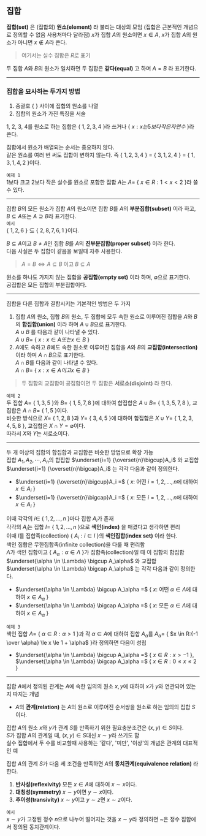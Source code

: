 집합
----
**집합(set)** 은 (집합의) **원소(element)** 라 불리는 대상의 모임 (집합은 근본적인 개념으로 정의할 수 없음 사용처마다 달라짐)
$x$가 집합 $A$의 원소이면 $x \in A$, $x$가 집합 $A$의 원소가 아니면 $x \notin A$라 쓴다.
> 여기서는 실수 집합은 $R$로 표기  

두 집합 $A$와 $B$의 원소가 일치하면 두 집합은 **같다(equal)** 고 하며 $A = B$ 라 표기한다.  
***
### 집합을 묘사하는 두가지 방법  
1. 중괄호 { } 사이에 집합의 원소를 나열
2. 집합의 원소가 가진 특징을 서술

1, 2, 3, 4를 원소로 하는 집합은 \{ $1, 2, 3, 4$ \}라 쓰거나 \{ $x:x는 5보다 작은 자연수$ \}라 쓴다.  

집합에서 원소가 배열되는 순서는 중요하지 않다.  
같은 원소를 여러 번 써도 집합이 변하지 않는다. 즉 \{ $1, 2, 3, 4$ \} $=$ \{ $3, 1, 2, 4$ \} $=$ \{ $1, 3, 1, 4, 2$ \}이다.  

`예제 1`  
1보다 크고 2보다 작은 실수를 원소로 포함한 집합 $A$는 $A =$ \{ $x\in R:1 < x < 2$ \}라 쓸 수 있다.  
***
집합 $B$의 모든 원소가 집합 $A$의 원소이면 집합 $B$를 $A$의 **부분집합(subset)** 이라 하고,  
$B \subseteq A$또는 $A \supseteq B$라 표기한다.  
`예시`  
\{ $1, 2, 6$ \} $\subseteq$ \{ $2, 8, 7, 6, 1$ \}이다.  

$B \subseteq A$이고 $B \neq A$인 집합 $B$를 $A$의 **진부분집합(proper subset)** 이라 한다.  
다음 사실은 두 집합이 같음을 보일때 자주 사용한다.
> $A = B \Leftrightarrow A \subseteq B$ 이고 $B \subseteq A$  

원소를 하나도 가지지 않는 집합을 **공집합(empty set)** 이라 하며, $\emptyset$으로 표기한다.  
공집합은 모든 집합의 부분집합이다.  
***
집합을 다른 집합과 결합시키는 기본적인 방법은 두 가지
1. 집합 $A$의 원소, 집합 $B$의 원소, 두 집합에 모두 속한 원소로 이루어진 집합을 $A$와 $B$의 **합집합(union)** 이라 하며 $A \cup B$으로 표기한다.  
   $A \cup B$ 를 다음과 같이 나타낼 수 있다.  
   $A \cup B =$ \{ $x:x\in A 또는 x \in B$ \}
2. $A$에도 속하고 $B$에도 속한 원소로 이루어진 집합을 $A$와 $B$의 **교집합(intersection)** 이라 하며 $A \cap B$으로 표기한다.  
   $A \cap B$를 다음과 같이 나타낼 수 있다.  
   $A \cap B =$ \{ $x:x \in A 이고 x \in B$ \}
> 두 집합의 교집합이 공집합이면 두 집합은 **서로소(disjoint)** 라 한다.  

`예제 2`  
두 집합 $A =$ \{ $1, 3, 5$ \}와 $B =$ \{ $1, 5, 7, 8$ \}에 대하여 합집합은 $A \cup B =$ \{ $1, 3, 5, 7, 8$ \}, 교집합은 $A \cap B =$ \{ $1, 5$ \}이다.  
비슷한 방식으로 $X =$ \{ $1, 2, 8$ \}과 $Y =$ \{ $3, 4, 5$ \}에 대하여 합집합은 $X \cup Y =$ \{ $1, 2, 3, 4, 5, 8$ \}, 교집합은 $X \cap Y = \emptyset$이다.  
따라서 $X$와 $Y$는 서로소이다.
***
두 개 이상의 집합의 합집합과 교집합은 비슷한 방법으로 확장 가능  
집합 $A_1, A_2,\cdots,A_n$의 합집합 $\underset{i=1} {\overset{n}\bigcup}A_i$ 와 교집합 $\underset{i=1} {\overset{n}\bigcap}A_i$ 는 각각 다음과 같이 정의한다.  
* $\underset{i=1} {\overset{n}\bigcup}A_i =$ \{ $x:$ 어떤 $i = 1,2,\ldots,n$에 대하여 $x \in A_i$ \}
* $\underset{i=1} {\overset{n}\bigcap}A_i =$ \{ $x:$ 모든 $i = 1,2,\ldots,n$에 대하여 $x \in A_i$ \}  

이때 각각의 $i \in$ \{ $1,2,\ldots,n$ \}마다 집합 $A_i$가 존재  
각각의 $A_i$는 집합 $I =$ \{ $1,2,\ldots,n$ \}으로 **색인(index)** 을 매겼다고 생각하면 편리  
이때 $I$를 집합족(collection) \{ $A_i:i \in I$ \}의 **색인집합(index set)** 이라 한다.  
색인 집합은 무한집합족(infinite collection)을 다룰 때 편리함  
$\Lambda$가 색인 집합이고 \{ $A_\alpha:\alpha \in \Lambda$ \}가 집합족(collection)일 때 이 집합의 합집합 $\underset{\alpha \in \Lambda} \bigcup A_\alpha$ 와 교집합 $\underset{\alpha \in \Lambda} \bigcap A_\alpha$ 는 각각 다음과 같이 정의한다.  
* $\underset{\alpha \in \Lambda} \bigcup A_\alpha =$ \{ $x:$ 어떤 $\alpha \in \Lambda$에 대하여 $x \in A_\alpha$ \}
* $\underset{\alpha \in \Lambda} \bigcap A_\alpha =$ \{ $x:$ 모든 $\alpha \in \Lambda$에 대하여 $x \in A_\alpha$ \}

`예제 3`  
색인 집합 $\Lambda =$ \{ $\alpha \in R:\alpha > 1$ \}과 각 $\alpha \in A$에 대하여 집합 $A_\alpha$를 $A_\alpha =$ \{ $x \in R:{-1 \over \alpha} \le x \le 1 + \alpha$ \}라 정의하면 다음이 성립  
* $\underset{\alpha \in \Lambda} \bigcup A_\alpha =$ \{ $x \in R:x > -1$ \}, $\underset{\alpha \in \Lambda} \bigcap A_\alpha =$ \{ $x \in R:0 \le x \le 2$ \}  
***
집합 $A$에서 정의된 관계는 $A$에 속한 임의의 원소 $x, y$에 대하여 $x$가 $y$와 연관되어 있는지 따지는 개념  
* $A$의 **관계(relation)** 는 $A$의 원소로 이루어진 순서쌍을 원소로 하는 임의의 집합 $S$이다.

집합 $A$의 원소 $x$와 $y$가 관계 $S$를 만족하기 위한 필요충분조건은 $(x, y) \in S$이다.  
$S$가 집합 $A$의 관계일 때, $(x, y) \in S$대신 $x \sim y$라 쓰기도 함  
실수 집합에서 두 수를 비교할때 사용하는 '같다', '미만', '이상'의 개념은 관계의 대표적인 예  

집합 $A$의 관계 $S$가 다음 세 조건을 만족하면 $A$의 **동치관계(equivalence relation)** 라 한다.
1. **반사성(reflexivity)** 모든 $x \in A$에 대하여 $x \sim x$이다.
2. **대칭성(symmetry)** $x \sim y$이면 $y \sim x$이다.
3. **추이성(transivity)** $x \sim y$이고 $y \sim z$면 $x \sim z$이다.  

`예시`  
$x \sim y$가 고정된 정수 $n$으로 나누어 떨어지는 것을 $x \sim y$라 정의하면 ~은 정수 집합에서 정의된 동치관계이다.
